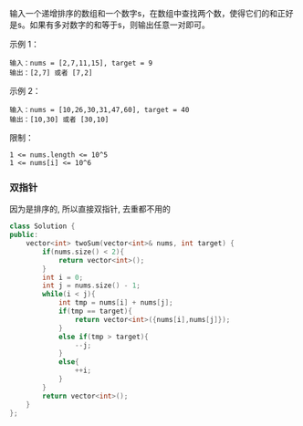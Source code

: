 输入一个递增排序的数组和一个数字s，在数组中查找两个数，使得它们的和正好是s。如果有多对数字的和等于s，则输出任意一对即可。

 

示例 1：
```
输入：nums = [2,7,11,15], target = 9
输出：[2,7] 或者 [7,2]
```
示例 2：
```
输入：nums = [10,26,30,31,47,60], target = 40
输出：[10,30] 或者 [30,10]
```
限制：
```
1 <= nums.length <= 10^5
1 <= nums[i] <= 10^6
```





### 双指针

因为是排序的, 所以直接双指针, 去重都不用的

```c++
class Solution {
public:
    vector<int> twoSum(vector<int>& nums, int target) {
        if(nums.size() < 2){
            return vector<int>();
        }
        int i = 0;
        int j = nums.size() - 1;
        while(i < j){
            int tmp = nums[i] + nums[j];
            if(tmp == target){
                return vector<int>({nums[i],nums[j]});
            }
            else if(tmp > target){
                --j;
            }
            else{
                ++i;
            }
        }
        return vector<int>();
    }
};
```


